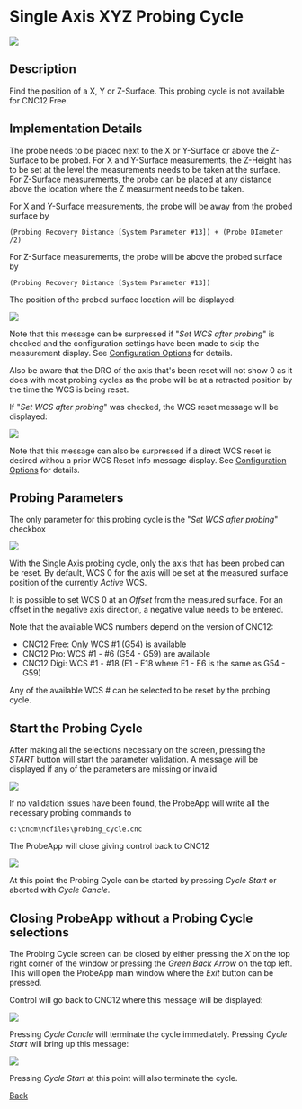 # Single Axis XYZ Probing Cycle

![](/images/pa011.PNG)

## Description
Find the position of a X, Y or Z-Surface. This probing cycle is not available for CNC12 Free.

## Implementation Details
The probe needs to be placed next to the X or Y-Surface or above the Z-Surface to be probed.
For X and Y-Surface measurements, the Z-Height has to be set at the level the measurements needs to be taken at the surface.
For Z-Surface measurements, the probe can be placed at any distance above the location where the Z measurment needs to be taken.

For X and Y-Surface measurements, the probe will be away from the probed surface by
```
(Probing Recovery Distance [System Parameter #13]) + (Probe DIameter /2)
```
For Z-Surface measurements, the probe will be above the probed surface by
```
(Probing Recovery Distance [System Parameter #13]) 
```

The position of the probed surface location will be displayed:

![](/images/pa032.PNG)

Note that this message can be surpressed if "*Set WCS after probing*" is checked and the configuration settings have been made to skip the measurement display.
See [Configuration Options](configuration.md) for details.

Also be aware that the DRO of the axis that's been reset will not show 0 as it does with most probing cycles as the probe will be at a retracted position by the time the WCS is being reset.

If "*Set WCS after probing*" was checked, the WCS reset message will be displayed:

![](/images/pa033.PNG)

Note that this message can also be surpressed if a direct WCS reset is desired withou a prior WCS Reset Info message display.
See [Configuration Options](configuration.md) for details.

## Probing Parameters
The only parameter for this probing cycle is the "*Set WCS after probing*" checkbox

![](/images/pa034.PNG)

With the Single Axis probing cycle, only the axis that has been probed can be reset. 
By default, WCS 0 for the axis will be set at the measured surface position of the currently *Active* WCS.

It is possible to set WCS 0 at an *Offset* from the measured surface. For an offset in the negative axis direction, a negative value needs to be entered.

Note that the available WCS numbers depend on the version of CNC12:

* CNC12 Free: Only WCS #1 (G54) is available
* CNC12 Pro: WCS #1 - #6 (G54 - G59) are available
* CNC12 Digi: WCS #1 - #18 (E1 - E18 where E1 - E6 is the same as G54 - G59)

Any of the available WCS # can be selected to be reset by the probing cycle.

## Start the Probing Cycle
After making all the selections necessary on the screen, pressing the *START* button will start the parameter validation.
A message will be displayed if any of the parameters are missing or invalid

![](/images/pa023.PNG)

If no validation issues have been found, the ProbeApp will write all the necessary probing commands to
```
c:\cncm\ncfiles\probing_cycle.cnc
```
The ProbeApp will close giving control back to CNC12

![](/images/pa024.PNG)

At this point the Probing Cycle can be started by pressing *Cycle Start* or aborted with *Cycle Cancle*.

## Closing ProbeApp without a Probing Cycle selections
The Probing Cycle screen can be closed by either pressing the *X* on the top right corner of the window or pressing the *Green Back Arrow* on the top left.
This will open the ProbeApp main window where the *Exit* button can be pressed.

Control will go back to CNC12 where this message will be displayed:

![](/images/pa024.PNG)

Pressing *Cycle Cancle* will terminate the cycle immediately. Pressing *Cycle Start* will bring up this message:

![](/images/pa025.PNG)

Pressing *Cycle Start* at this point will also terminate the cycle.



[Back](index.md)

